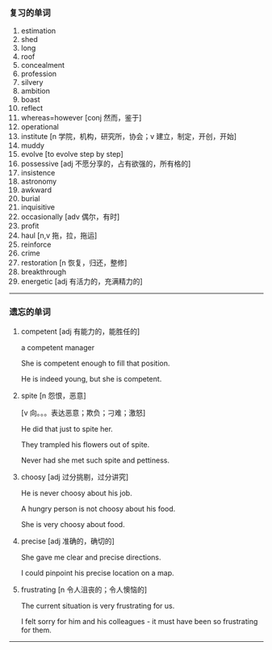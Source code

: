 ### 复习的单词

1. estimation
2. shed
3. long
4. roof
5. concealment
6. profession
7. silvery
8. ambition
9. boast
10. reflect
11. whereas=however [conj 然而，鉴于]
12. operational
13. institute [n 学院，机构，研究所，协会；v 建立，制定，开创，开始]
14. muddy
15. evolve [to evolve step by step]
16. possessive [adj 不愿分享的，占有欲强的，所有格的]
17. insistence
18. astronomy
19. awkward
20. burial
21. inquisitive
22. occasionally [adv 偶尔，有时]
23. profit
24. haul [n,v  拖，拉，拖运]
25. reinforce
26. crime
27. restoration [n 恢复，归还，整修]
28. breakthrough
29. energetic [adj 有活力的，充满精力的]

------



### 遗忘的单词

1. competent [adj 有能力的，能胜任的]

   a competent manager

   She is competent enough to fill that position.

   He is indeed young, but she is competent.

2. spite [n 怨恨，恶意]

   [v 向。。。表达恶意；欺负；刁难；激怒]

   He did that just to spite her.

   They trampled his flowers out of spite.

   Never had she met such spite and pettiness.

3. choosy [adj 过分挑剔，过分讲究]

   He is never choosy about his job.

   A hungry person is not choosy about his food.

   She is very choosy about food.

4. precise [adj 准确的，确切的]

   She gave me clear and precise directions.

   I could pinpoint his precise location on a map.

5. frustrating [n 令人沮丧的；令人懊恼的]

   The current situation is very frustrating for us.

   I felt sorry for him and his colleagues - it must have been so frustrating for them.

------


